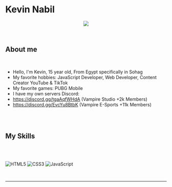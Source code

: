 <h1>Kevin Nabil </h1>
  
<p align="center">
  <img src="https://readme-typing-svg.herokuapp.com?font=Time+New+Roman&color=cyan&size=25&center=true&vCenter=true&width=700&height=120&lines=Hey+guys+how+are+you..<3;let's+talk+about+me;Computer+Science+Student,;Front-End+Back-End+Web+Developer,;I+can+provide+services+related+to...;sites,+landing+page,+dashboard,+api,+etc...;Interested+to+learn+more+and+more.">
</p>

<br>

##  **About me**
<br>

- Hello, I'm Kevin, 15 year old, From Egypt specifically in Sohag
- My favorite hobbies: JavaScript Developer, Web Developer, Content Creator YouTube & TikTok
- My favorite games: PUBG Mobile
- I have my own servers Discord:
- https://discord.gg/tgaAqfWHdA (Vampire Studio +2k Members)
- https://discord.gg/EvcYu8BtbK (Vampire E-Sports +11k Members)

<br><br>

## **My Skills**
<br>

<div>
  
<br>   
    
   ![HTML5](https://img.shields.io/badge/HTML5%20-%23E34F26.svg?style=for-the-badge&logo=html5&logoColor=white)
   ![CSS3](https://img.shields.io/badge/CSS%20-%231572B6.svg?style=for-the-badge&logo=css3&logoColor=white)
   ![JavaScript](https://img.shields.io/badge/JavaScript%20-%23F7DF1E.svg?style=for-the-badge&logo=javascript&logoColor=black)

</div>

<br>

-----
